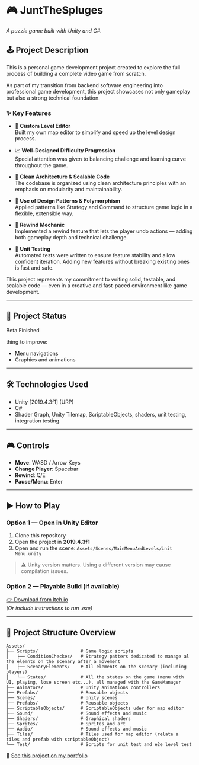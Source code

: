 # 🎮 JuntTheSpluges

*A puzzle game built with Unity and C#.*

## 🕹️ Project Description

This is a personal game development project created to explore the full process of building a complete video game from scratch.

As part of my transition from backend software engineering into professional game development, this project showcases not only gameplay but also a strong technical foundation.

### ✨ Key Features

- 🧰 **Custom Level Editor**  
  Built my own map editor to simplify and speed up the level design process.

- 📈 **Well-Designed Difficulty Progression**  
  Special attention was given to balancing challenge and learning curve throughout the game.

- 🧠 **Clean Architecture & Scalable Code**  
  The codebase is organized using clean architecture principles with an emphasis on modularity and maintainability.

- 🧩 **Use of Design Patterns & Polymorphism**  
  Applied patterns like Strategy and Command to structure game logic in a flexible, extensible way.

- 🔁 **Rewind Mechanic**  
  Implemented a rewind feature that lets the player undo actions — adding both gameplay depth and technical challenge.

- 🧪 **Unit Testing**  
  Automated tests were written to ensure feature stability and allow confident iteration. Adding new features without breaking existing ones is fast and safe.

This project represents my commitment to writing solid, testable, and scalable code — even in a creative and fast-paced environment like game development.


---

## 📌 Project Status

Beta Finished 

thing to improve: 
- Menu navigations
- Graphics and animations

---

## 🛠️ Technologies Used

- Unity [2019.4.3f1] (URP)
- C#
- Shader Graph, Unity Tilemap, ScriptableObjects, shaders, unit testing, integration testing.

---

## 🎮 Controls

- **Move**: WASD / Arrow Keys
- **Change Player**: Spacebar
- **Rewind**: Q/E
- **Pause/Menu**: Enter

---

## ▶️ How to Play

### Option 1 — Open in Unity Editor

1. Clone this repository
2. Open the project in **2019.4.3f1**
3. Open and run the scene: `Assets/Scenes/MainMenuAndLevels/init Menu.unity`

> ⚠️ Unity version matters. Using a different version may cause compilation issues.

### Option 2 — Playable Build (if available)

[👉 Download from Itch.io](https://your-game.itch.io)  
*(Or include instructions to run .exe)*

---

## 📁 Project Structure Overview

```plaintext
Assets/
├── Scripts/                # Game logic scripts
│   ├── ConditionCheckes/   # Strategy patters dedicated to manage al the elemnts on the scenary after a movement
│   ├── ScenaryElements/    # All elements on the scenary (including players)
│   └── States/             # All the states on the game (menu with UI, playing, lose screen etc...). all managed with the GameManager
├── Animators/              # Unity animations controllers
├── Prefabs/                # Reusable objects
├── Scenes/                 # Unity scenes
├── Prefabs/                # Reusable objects
├── ScriptableObjects/      # ScriptableObjects uder for map editor
├── Sound/                  # Sound effects and music
├── Shaders/                # Graphical shaders
├── Sprites/                # Sprites and art
├── Audio/                  # Sound effects and music
├── Tiles/                  # Tiles used for map editor (relate a tiles and prefab with scriptableObject)
└── Test/                   # Scripts for unit test and e2e level test

```
🔗 [See this project on my portfolio](https://albertonasarre.dev/game-1/)

 
